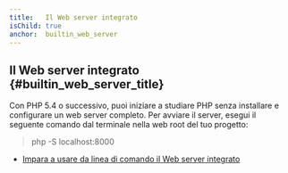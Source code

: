 ```yaml
---
title:   Il Web server integrato
isChild: true
anchor:  builtin_web_server
---
```


## Il Web server integrato {#builtin_web_server_title}

Con PHP 5.4 o successivo, puoi iniziare a studiare PHP senza installare e configurare un web server completo. Per
avviare il server, esegui il seguente comando dal terminale nella web root del tuo progetto:

  > php -S localhost:8000

* [Impara a usare da linea di comando il Web server integrato][cli-server]

[cli-server]: http://www.php.net/manual/it/features.commandline.webserver.php

